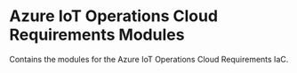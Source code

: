 # Azure IoT Operations Cloud Requirements Modules

Contains the modules for the Azure IoT Operations Cloud Requirements IaC.
